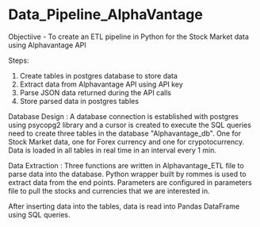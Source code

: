 # Data_Pipeline_AlphaVantage

Objectiive - To create an ETL pipeline in Python for the Stock Market data using Alphavantage API

Steps:
  1. Create tables in postgres database to store data
  2. Extract data from Alphavantage API using API key
  3. Parse JSON data returned during the API calls 
  4. Store parsed data in postgres tables
  
 Database Design : A database connection is established with postgres using psycopg2 library and a cursor is created to execute the SQL queries need to create three tables in the database "Alphavantage_db". One for Stock Market data, one for Forex
 currency and one for crypotocurrency.
 Data is loaded in all tables in real time in an interval every 1 min.
 
 Data Extraction : Three functions are written in Alphavantage_ETL file to parse data into the database. Python wrapper built by 
 rommes is used to extract data from the end points. Parameters are configured in parameters file to pull the stocks and currencies that we are interested in.
 
 After inserting data into the tables, data is read into Pandas DataFrame using SQL queries. 
